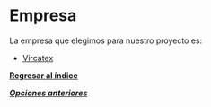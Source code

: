 # Empresa

La empresa que elegimos para nuestro proyecto es:

- [Vircatex](Vircatex/Vircatex.md)

**[Regresar al índice](../README.md)**

***[Opciones anteriores](../Empresas%20opciones/empresas.md)***

